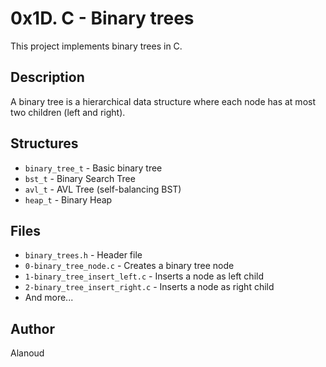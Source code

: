 # 0x1D. C - Binary trees

This project implements binary trees in C.

## Description
A binary tree is a hierarchical data structure where each node has at most two children (left and right).

## Structures
- `binary_tree_t` - Basic binary tree
- `bst_t` - Binary Search Tree
- `avl_t` - AVL Tree (self-balancing BST)
- `heap_t` - Binary Heap

## Files
- `binary_trees.h` - Header file
- `0-binary_tree_node.c` - Creates a binary tree node
- `1-binary_tree_insert_left.c` - Inserts a node as left child
- `2-binary_tree_insert_right.c` - Inserts a node as right child
- And more...

## Author
Alanoud

